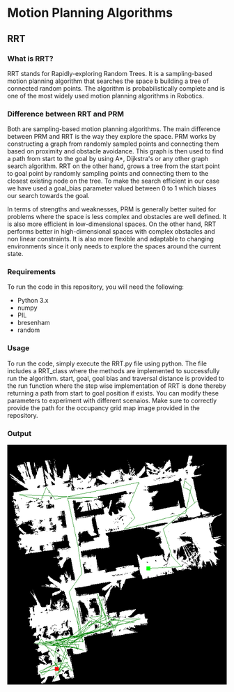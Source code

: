# Motion Planning Algorithms

## RRT

### What is RRT?
RRT stands for Rapidly-exploring Random Trees. It is a sampling-based motion planning algorithm that searches the space b building a tree of connected random points. The algorithm is probabilistically complete and is one of the most widely used motion planning algorithms in Robotics.

### Difference between RRT and PRM
Both are sampling-based motion planning algorithms. The main difference between PRM and RRT is the way they explore the space. PRM works by constructing a graph 
from randomly sampled points and connecting them based on proximity and obstacle avoidance. This graph is then used to find a path from start to the goal by using A*, Dijkstra's or any other graph search algorithm. RRT on the other hand, grows a tree from the start point to goal point by randomly sampling points and connecting them to the closest existing node on the tree. To make the search efficient in our case we have used a goal_bias parameter valued between 0 to 1 which biases our search towards the goal.

In terms of strengths and weaknesses, PRM is generally better suited for problems where the space is less complex and obstacles are well defined. It is also more efficient in low-dimensional spaces. On the other hand, RRT performs better in high-dimensional spaces with complex obstacles and non linear constraints. It is also more flexible and adaptable to changing environments since it only needs to explore the spaces around the current state. 

### Requirements
To run the code in this repository, you will need the following:
* Python 3.x
* numpy
* PIL
* bresenham
* random

### Usage
To run the code, simply execute the RRT.py file using python. The file includes a RRT_class where the methods are implemented to successfully run the algorithm. start, goal, goal bias and traversal distance is provided to the run function where the step wise implementation of RRT is done thereby returning a path from start to goal position if exists. You can modify these parameters to experiment with different scenaios. Make sure to correctly provide the path for the occupancy grid map image provided in the repository.

### Output
![Path from start(635,140) to goal(350,400)](RRT_path.png)


